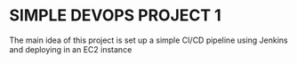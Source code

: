# SIMPLE DEVOPS PROJECT 1

The main idea of this project is set up a simple CI/CD pipeline using Jenkins and deploying in an EC2 instance

